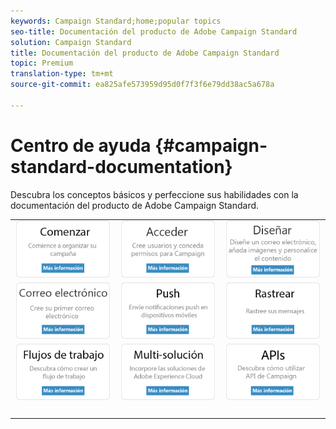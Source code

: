 ```yaml
---
keywords: Campaign Standard;home;popular topics
seo-title: Documentación del producto de Adobe Campaign Standard
solution: Campaign Standard
title: Documentación del producto de Adobe Campaign Standard
topic: Premium
translation-type: tm+mt
source-git-commit: ea825afe573959d95d0f7f3f6e79dd38ac5a678a

---
```



# Centro de ayuda {#campaign-standard-documentation}

Descubra los conceptos básicos y perfeccione sus habilidades con la documentación del producto de Adobe Campaign Standard.

|  |  |  |
|:---:|:---:|:---:|
| [![imagen](/help/assets/start-400.png)](/help/start/using/campaign-orchestration.md) | [![imagen](/help/assets/access-400.png)](/help/administration/using/about-access-management.md) | [![imagen](/help/assets/design-400.png)](/help/designing/using/overview.md) |
| [![imagen](/help/assets/email-400.png)](/help/channels/using/creating-an-email.md) | [![imagen](/help/assets/push-400.png)](/help/channels/using/about-push-notifications.md) | [![imagen](/help/assets/track-400.png)](/help/sending/using/tracking-messages.md) |
| [![imagen](/help/assets/workflows-400.png)](/help/automating/using/building-a-workflow.md) | [![imagen](/help/assets/multi-400.png)](/help/integrating/using/about-campaign-integrations.md) | [![imagen](/help/assets/api-400.png)](https://docs.campaign.adobe.com/doc/standard/en/api/ACS_API.html) |
| [![imagen](/help/assets/empty123456791.png)](https://docs.adobe.com/content/help/en/campaign-standard/using/campaign-standard-home.html) | [![imagen](/help/assets/empty123456791.png)](https://docs.adobe.com/content/help/en/campaign-standard/using/campaign-standard-home.html) | [![imagen](/help/assets/empty123456791.png)](https://docs.adobe.com/content/help/en/campaign-standard/using/campaign-standard-home.html) |
